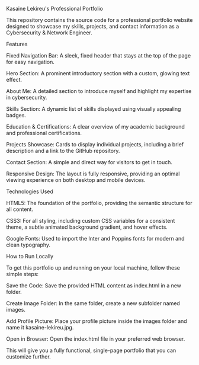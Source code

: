 Kasaine Lekireu's Professional Portfolio

This repository contains the source code for a professional portfolio website designed to showcase my skills, projects, and contact information as a Cybersecurity & Network Engineer.

Features

Fixed Navigation Bar: A sleek, fixed header that stays at the top of the page for easy navigation.

Hero Section: A prominent introductory section with a custom, glowing text effect.

About Me: A detailed section to introduce myself and highlight my expertise in cybersecurity.

Skills Section: A dynamic list of skills displayed using visually appealing badges.

Education & Certifications: A clear overview of my academic background and professional certifications.

Projects Showcase: Cards to display individual projects, including a brief description and a link to the GitHub repository.

Contact Section: A simple and direct way for visitors to get in touch.

Responsive Design: The layout is fully responsive, providing an optimal viewing experience on both desktop and mobile devices.

Technologies Used

HTML5: The foundation of the portfolio, providing the semantic structure for all content.

CSS3: For all styling, including custom CSS variables for a consistent theme, a subtle animated background gradient, and hover effects.

Google Fonts: Used to import the Inter and Poppins fonts for modern and clean typography.

How to Run Locally

To get this portfolio up and running on your local machine, follow these simple steps:

Save the Code: Save the provided HTML content as index.html in a new folder.

Create Image Folder: In the same folder, create a new subfolder named images.

Add Profile Picture: Place your profile picture inside the images folder and name it kasaine-lekireu.jpg.

Open in Browser: Open the index.html file in your preferred web browser.

This will give you a fully functional, single-page portfolio that you can customize further.
